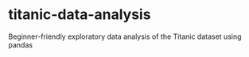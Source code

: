 # titanic-data-analysis
Beginner-friendly exploratory data analysis of the Titanic dataset using pandas
